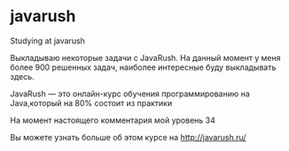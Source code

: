 # javarush
Studying at javarush

Выкладываю некоторые задачи с JavaRush. На данный момент у меня более 900 решенных задач, наиболее интересные буду выкладывать здесь.

JavaRush — это онлайн-курс обучения программированию на Java,который на 80% состоит из практики

На момент настоящего комментария мой уровень 34

Вы можете узнать больше об этом курсе на http://javarush.ru/ 
